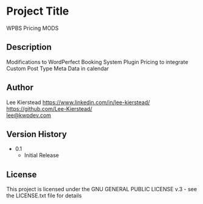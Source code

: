 # Project Title

WPBS Pricing MODS

## Description

Modifications to WordPerfect Booking System Plugin Pricing to integrate Custom Post Type Meta Data in calendar

## Author

Lee Kierstead
https://www.linkedin.com/in/lee-kierstead/ \
https://github.com/Lee-Kierstead/ \
lee@kwpdev.com 

## Version History

* 0.1
    * Initial Release

## License

This project is licensed under the  GNU GENERAL PUBLIC LICENSE v.3  - see the LICENSE.txt file for details
